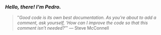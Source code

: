 ### *Hello, there! I'm Pedro.*
> ″*Good code is its own best documentation. As you’re about to add a comment, ask yourself, ‘How can I improve the code so that this comment isn’t needed?’*″
 — Steve McConnell
